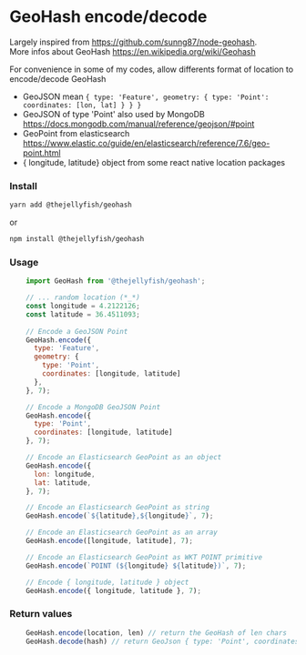 # GeoHash encode/decode

Largely inspired from https://github.com/sunng87/node-geohash.   
More infos about GeoHash https://en.wikipedia.org/wiki/Geohash   

For convenience in some of my codes, allow differents format of location to encode/decode GeoHash

- GeoJSON mean `{ type: 'Feature', geometry: { type: 'Point': coordinates: [lon, lat] } } }`
- GeoJSON of type 'Point' also used by MongoDB https://docs.mongodb.com/manual/reference/geojson/#point   
- GeoPoint from elasticsearch https://www.elastic.co/guide/en/elasticsearch/reference/7.6/geo-point.html
- { longitude, latitude} object from some react native location packages

### Install
```bash
yarn add @thejellyfish/geohash
```
or
```bash
npm install @thejellyfish/geohash
```
### Usage
```javascript
    import GeoHash from '@thejellyfish/geohash';

    // ... random location (*_*)
    const longitude = 4.2122126;
    const latitude = 36.4511093;
    
    // Encode a GeoJSON Point
    GeoHash.encode({
      type: 'Feature',
      geometry: {
        type: 'Point',
        coordinates: [longitude, latitude]
      },
    }, 7);

    // Encode a MongoDB GeoJSON Point
    GeoHash.encode({
      type: 'Point',
      coordinates: [longitude, latitude]
    }, 7);

    // Encode an Elasticsearch GeoPoint as an object
    GeoHash.encode({
      lon: longitude,
      lat: latitude,
    }, 7);

    // Encode an Elasticsearch GeoPoint as string
    GeoHash.encode(`${latitude},${longitude}`, 7);

    // Encode an Elasticsearch GeoPoint as an array
    GeoHash.encode([longitude, latitude], 7);

    // Encode an Elasticsearch GeoPoint as WKT POINT primitive
    GeoHash.encode(`POINT (${longitude} ${latitude})`, 7);

    // Encode { longitude, latitude } object
    GeoHash.encode({ longitude, latitude }, 7);
```

### Return values
```javascript
    GeoHash.encode(location, len) // return the GeoHash of len chars
    GeoHash.decode(hash) // return GeoJson { type: 'Point', coordinates: [lon, lat] }
```
